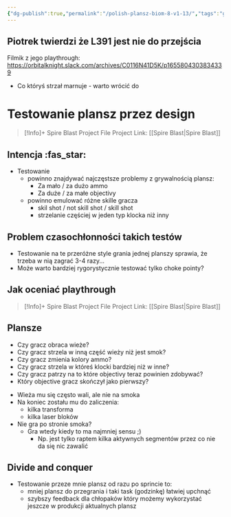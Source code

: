 ```yaml
---
{"dg-publish":true,"permalink":"/polish-plansz-biom-8-v1-13/","tags":"gardenEntry","dgHomeLink":false,"dgPassFrontmatter":false}
---
```



## Piotrek twierdzi że L391 jest nie do przejścia
Filmik z jego playthrough:
https://orbitalknight.slack.com/archives/C0116N41D5K/p1655804303834339
- Co któryś strzał marnuje - warto wrócić do 
<div class="transclusion internal-embed is-loaded"><div class="markdown-embed">

<div class="markdown-embed-title">

# Testowanie plansz przez design


</div>


> [!Info]+ Spire Blast Project File
> Project Link: [[Spire Blast|Spire Blast]]
## Intencja :fas_star:
- Testowanie 
	- powinno znajdywać najczęstsze problemy z grywalnością plansz:
		- Za mało / za dużo ammo
		- Za duże / za małe objectivy
	- powinno emulować różne skille gracza
		- skil shot / not skill shot / skill shot
		- strzelanie częściej w jeden typ klocka niż inny
## Problem czasochłonności takich testów
- Testowanie na te przeróżne style grania jednej planszy sprawia, że trzeba w nią zagrać 3-4 razy...
- Może warto bardziej rygorystycznie testować tylko choke pointy?

## Jak oceniać playthrough

<div class="transclusion internal-embed is-loaded"><div class="markdown-embed">

<div class="markdown-embed-title">



</div>


> [!Info]+ Spire Blast Project File
> Project Link: [[Spire Blast|Spire Blast]]
## Plansze
- Czy gracz obraca wieże?
- Czy gracz strzela w inną część wieży niż jest smok?
- Czy gracz zmienia kolory ammo?
- Czy gracz strzela w któreś klocki bardziej niż w inne?
- Czy gracz patrzy na to które objectivy teraz powinien zdobywać?
- Który objective gracz skończył jako pierwszy?

</div></div>


</div></div>

- Wieża mu się często wali, ale nie na smoka
- Na koniec zostału mu do zaliczenia:
	- kilka transforma
	- kilka laser bloków
- Nie gra po stronie smoka?
	- Gra wtedy kiedy to ma najmniej sensu ;)
		- Np. jest tylko raptem kilka aktywnych segmentów przez co nie da się nic zawalić

## Divide and conquer
- Testowanie przeze mnie plansz od razu po sprincie to:
	- mniej plansz do przegrania i taki task (godzinkę) łatwiej upchnąć
	- szybszy feedback dla chłopaków który możemy wykorzystać jeszcze w produkcji aktualnych plansz